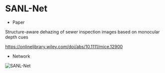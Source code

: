 # SANL-Net

- Paper

Structure-aware dehazing of sewer inspection images based on monocular depth cues

https://onlinelibrary.wiley.com/doi/abs/10.1111/mice.12900

- Network

![SANL-Net](https://user-images.githubusercontent.com/44375942/197808050-5b3aac17-b6df-453b-97b8-5c6019f64d6a.png)

